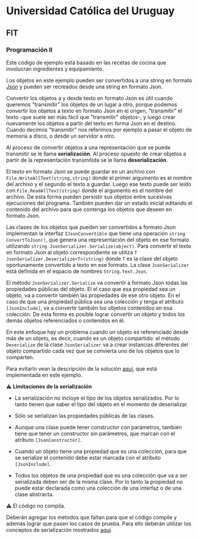 # Universidad Católica del Uruguay
## FIT
### Programación II

Este código de ejemplo está basado en las recetas de cocina que involucran ingredientes y equipamiento.

Los objetos en este ejemplo pueden ser convertidos a una string en formato [Json](https://www.json.org/json-en.html) y pueden ser recreados desde una string en formato Json.

Convertir los objetos a y desde texto en formato Json es útil cuando queremos "transmitir" los objetos de un lugar a otro, porque podemos convertir los objetos a texto en formato Json en el origen, "transmitir" el texto -que suele ser más fácil que "transmitir" objetos-, y luego crear nuevamente los objetos a partir del texto en forma Json en el destino. Cuando decimos "transmitir" nos referimos por ejemplo a pasar el objeto de memoria a disco, o desde un servidor a otro.

Al proceso de convertir objetos a una representación que se puede transmitir se le llama **serialización**. Al proceso opuesto de crear objetos a partir de la representación transmitida se le llama **deserialización**.

El texto en formato Json se puede guardar en un archivo con `File.WriteAllText(string,string)` donde el primer argumento es el nombre del archivo y el segundo el texto a guardar. Luego ese texto puede ser leido con `File.ReadAllText(string)` donde el argumento es el nombre del archivo. De esta forma pueden persistir sus objetos entre sucesivas ejecuciones del programa. También pueden dar un estado inicial editando el contenido del archivo para que contenga los objetos que deseen en formato Json.

Las clases de los objetos que pueden ser convertidos a formato Json implementan la interfaz `IJsonConvertible` que tiene una operación `string ConvertToJson()`, que genera una representación del objeto en ese formato utilizando `string JsonSerializer.Serialize(object)`. Para convertir el texto en formato Json al objeto correspondiente se utiliza `T JsonSerializer.Deserialize<T>(string)` donde `T` es la clase del objeto oportunamente convertido a texto en ese formato. La clase `JsonSerializer` está definida en el espacio de nombres `String.Text.Json`.

El método `JsonSerializer.Serialize` va convertir a formato Json todas las propiedades públicas del objeto. El el caso que esa propiedad sea un objeto, va a convertir también las propiedades de ese otro objeto. En el caso de que una propiedad pública sea una colección y tenga el atributo `[JsonInclude]`, va a convertir también los objetos contenidos en esa colección. De esta forma es posible lograr convertir un objeto y todos los demás objetos referenciados o contenidos en él.

En este enfoque hay un problema cuando un objeto es referenciado desde más de un objeto, es decir, cuando es un objeto compartido: el método `Deserialize` de la clase `JsonSerializer` va a crear instancias diferentes del objeto compartido cada vez que se convierta uno de los objetos que lo comparten.

Para evitarlo vean la descripción de la solución [aquí](https://docs.microsoft.com/en-us/dotnet/standard/serialization/system-text-json-preserve-references?pivots=dotnet-5-0), que está implementada en este ejemplo.

:warning: **Limitaciones de la serialización**

- La serialización no incluye el tipo de los objetos serializados. Por lo tanto tienen que saber el tipo del objeto en el momento de deserializar.

- Sólo se serializan las propiedades públicas de las clases.

- Aunque una clase puede tener constructor con parámetros, también tiene que tener un constructor sin parámetros, que marcan con el atributo `[JsonConstructor]`.

- Cuando un objeto tiene una propiedad que es una colección, para que se serialize el contenido debe estar marcada con el atributo `[JsonInclude]`.

- Todos los objetos de una propiedad que es una colección que va a ser serializada deben ser de la misma clase. Por lo tanto la propiedad no puede estar declarada como una colección de una interfaz o de una clase abstracta.

:warning: El código no compila.

Deberán agregar los métodos que faltan para que el código compile y además lograr que pasen los casos de prueba. Para ello deberán utilizar los conceptos de serialización mostrados [aquí](https://github.com/ucudal/PII_Person_Serialization).
